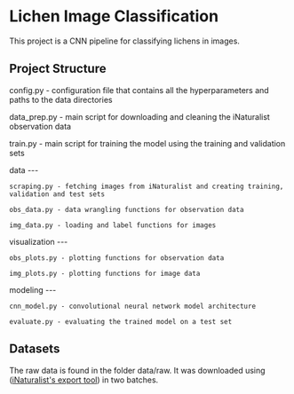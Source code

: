 # Lichen Image Classification
This project is a CNN pipeline for classifying lichens in images. 

## Project Structure
config.py - configuration file that contains all the hyperparameters and paths to the data directories  

data_prep.py - main script for downloading and cleaning the iNaturalist observation data  

train.py - main script for training the model using the training and validation sets  

data ---  

    scraping.py - fetching images from iNaturalist and creating training, validation and test sets  

    obs_data.py - data wrangling functions for observation data  

    img_data.py - loading and label functions for images   

visualization ---  

    obs_plots.py - plotting functions for observation data  

    img_plots.py - plotting functions for image data  

modeling ---  

    cnn_model.py - convolutional neural network model architecture  

    evaluate.py - evaluating the trained model on a test set  
    

## Datasets
The raw data is found in the folder data/raw. It was downloaded using ([iNaturalist's export tool](https://www.inaturalist.org/observations/export)) in two batches.

